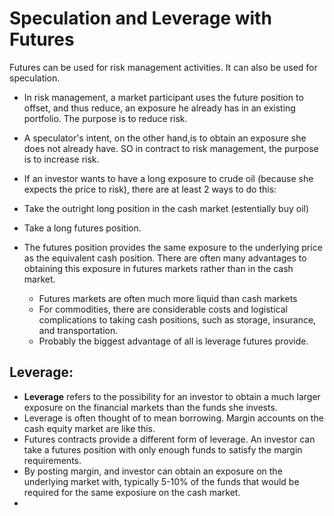 # Speculation and Leverage with Futures
 Futures can be used for risk management activities. It can also be used for speculation.
 - In risk management, a market participant uses the future position to offset, and thus reduce, an exposure he already has in an existing portfolio. The purpose is to reduce risk.
 - A speculator's intent, on the other hand,is to obtain an exposure she does not already have. SO in contract to risk management, the purpose is to increase risk.
 - If an investor wants to have a long exposure to crude oil (because she expects the price to risk), there are at least 2 ways to do this:
  - Take the outright long position in the cash market (estentially buy oil)
  - Take a long futures position.

- The futures position provides the same exposure to the underlying price as the equivalent cash position. There are often many advantages to obtaining this exposure in futures markets rather than in the cash market. 
  - Futures markets are often much more liquid than cash markets
  - For commodities, there are considerable costs and logistical complications to taking cash positions, such as storage, insurance, and transportation.
  - Probably the biggest advantage of all is leverage futures provide.

## __Leverage:__ 
- __Leverage__ refers to the possibility for an investor to obtain a much larger exposure on the financial markets than the funds she invests. 
- Leverage is often thought of to mean borrowing. Margin accounts on the cash equity market are like this.
- Futures contracts provide a different form of leverage. An investor can take a futures position with only enough funds to satisfy the margin requirements.
- By posting margin, and investor can obtain an exposure on the underlying market with, typically 5-10% of the funds that would be required for the same exposiure on the cash market.
- 

